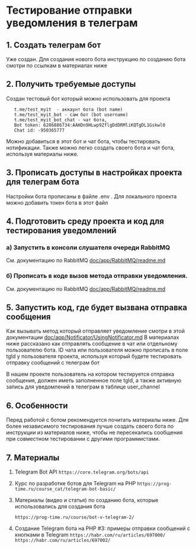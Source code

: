 # Тестирование отправки уведомления в телеграм

## 1. Создать телеграм бот
   Уже создан. Для создания нового бота инструкцию по созданию бота смотри по ссылкам в материалах ниже
## 2. Получить требуемые доступы
   Создан тестовый бот который можно использовать для проекта

       t.me/test_myit  - аккаунт бота (bot name)
       t.me/test_myit_bot - сам бот (bot username) 
       t.me/test_myit_bot_chat - чат бота, 
       Bot token: 6286886734:AAHDn9HLwp9ZflgDdDRMliKQTgDL1Gskwl0
       Chat id: -950365777 

  Можно добавиться в этот бот и чат бота, чтобы тестировать нотификации. 
  Также можно легко создать своего бота и чат бота, используя материалы ниже. 

## 3. Прописать доступы в настройках проекта для телеграм бота
   Настройки бота прописаны в файле .env . Для локального проекта можно добавить токен бота в этот файл
    
## 4. Подготовить среду проекта и код для тестирования уведомлений
###  a) Запустить в консоли слушателя очереди RabbitMQ
   См. документацию по RabbitMQ [doc/app/RabbitMQ/readme.md](doc/app/RabbitMQ/readme.md)
###  б) Прописать в коде вызов метода отправки уведомления.
   См. документацию по RabbitMQ [doc/app/RabbitMQ/readme.md](doc/app/RabbitMQ/readme.md)

## 5. Запустить код, где будет вызвана отправка сообщения
   Как вызывать метод который отправляет уведомление смотри в этой документации 
   [doc/app/Notificator/UsingNotificator.md](doc/app/Notificator/UsingNotificator.md)
   В материалах ниже рассказано как отправлять сообщение в чат или отдельному пользователю бота. 
   ID чата или пользователя можно прописать в поле tgId у пользователя проекта, используя который будете тестировать 
   отправку сообщений с телеграм бот

   В нашем проекте пользователь на котором тестируется отправка сообщения, должен
   иметь заполненное поле tgId, а также активную запись для уведомлений в телеграм
   в таблице user_channel

## 6. Особенности
   Перед работой с ботом рекомендуется почитать материалы ниже.
   Для более независимого тестирования лучше создать своего бота по инструкции из материалов ниже,
   чтобы не пересекались сообщения при совместном тестировании с другими программистами.

## 7. Материалы

1. Telegram Bot API
   `https://core.telegram.org/bots/api`

4. Курс по разработке ботов для Telegram на PHP
   `https://prog-time.ru/course_cat/telegram-bot-basic/`
 
7. Материалы (видео и статья) по созданию бота, которые использовались для создания бота

   `https://prog-time.ru/course/bot-v-telegram-2/`
 
10. Создание Telegram бота на PHP #3: примеры отправки сообщений с кнопками в Telegram
   `https://habr.com/ru/articles/697000/`
   `https://habr.com/ru/articles/697002/`

